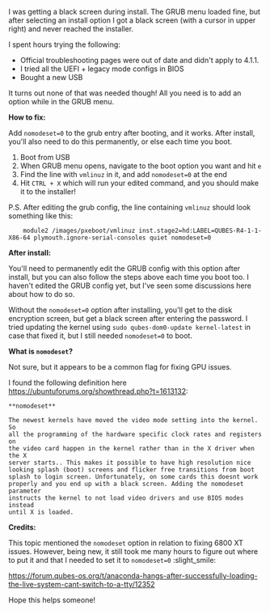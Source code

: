 I was getting a black screen during install. The GRUB menu loaded fine, but after selecting an install option I got a black screen (with a cursor in upper right) and never reached the installer.

I spent hours trying the following:

- Official troubleshooting pages were out of date and didn't apply to 4.1.1.
- I tried all the UEFI + legacy mode configs in BIOS 
- Bought a new USB

It turns out none of that was needed though! All you need is to add an option while in the GRUB menu.

**How to fix:**

Add `nomodeset=0` to the grub entry after booting, and it works. After install, you'll also need to do this permanently, or else each time you boot.

1. Boot from USB
2. When GRUB menu opens, navigate to the boot option you want and hit `e`
3. Find the line with `vmlinuz` in it, and add `nomodeset=0` at the end
4. Hit `CTRL + X` which will run your edited command, and you should make it to the installer!

P.S. After editing the grub config, the line containing `vmlinuz` should look something like this:

```
    module2 /images/pxeboot/vmlinuz inst.stage2=hd:LABEL=QUBES-R4-1-1-X86-64 plymouth.ignore-serial-consoles quiet nomodeset=0
```

**After install:**

You'll need to permanently edit the GRUB config with this option after install, but you can also follow the steps above each time you boot too. I haven't edited the GRUB config yet, but I've seen some discussions here about how to do so.

Without the `nomodeset=0` option after installing, you'll get to the disk encryption screen, but get a black screen after entering the password. I tried updating the kernel using `sudo qubes-dom0-update kernel-latest` in case that fixed it, but I still needed `nomodeset=0` to boot.

**What is `nomodeset`?**

Not sure, but it appears to be a common flag for fixing GPU issues.

I found the following definition here https://ubuntuforums.org/showthread.php?t=1613132:

```
**nomodeset**

The newest kernels have moved the video mode setting into the kernel. So 
all the programming of the hardware specific clock rates and registers on 
the video card happen in the kernel rather than in the X driver when the X 
server starts.. This makes it possible to have high resolution nice 
looking splash (boot) screens and flicker free transitions from boot 
splash to login screen. Unfortunately, on some cards this doesnt work 
properly and you end up with a black screen. Adding the nomodeset parameter
instructs the kernel to not load video drivers and use BIOS modes instead 
until X is loaded.
```

**Credits:**

This topic mentioned the `nomodeset` option in relation to fixing 6800 XT issues. However, being new, it still took me many hours to figure out where to put it and that I needed to set it to `nomodeset=0` :slight_smile: 

https://forum.qubes-os.org/t/anaconda-hangs-after-successfully-loading-the-live-system-cant-switch-to-a-tty/12352

Hope this helps someone!